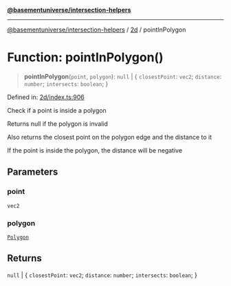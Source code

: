 [**@basementuniverse/intersection-helpers**](../../README.md)

***

[@basementuniverse/intersection-helpers](../../README.md) / [2d](../README.md) / pointInPolygon

# Function: pointInPolygon()

> **pointInPolygon**(`point`, `polygon`): `null` \| \{ `closestPoint`: `vec2`; `distance`: `number`; `intersects`: `boolean`; \}

Defined in: [2d/index.ts:906](https://github.com/basementuniverse/intersection-helpers/blob/ede9ecb18a1386abf90747a70ee9f16c34ce6207/src/2d/index.ts#L906)

Check if a point is inside a polygon

Returns null if the polygon is invalid

Also returns the closest point on the polygon edge and the distance to it

If the point is inside the polygon, the distance will be negative

## Parameters

### point

`vec2`

### polygon

[`Polygon`](../types/type-aliases/Polygon.md)

## Returns

`null` \| \{ `closestPoint`: `vec2`; `distance`: `number`; `intersects`: `boolean`; \}
